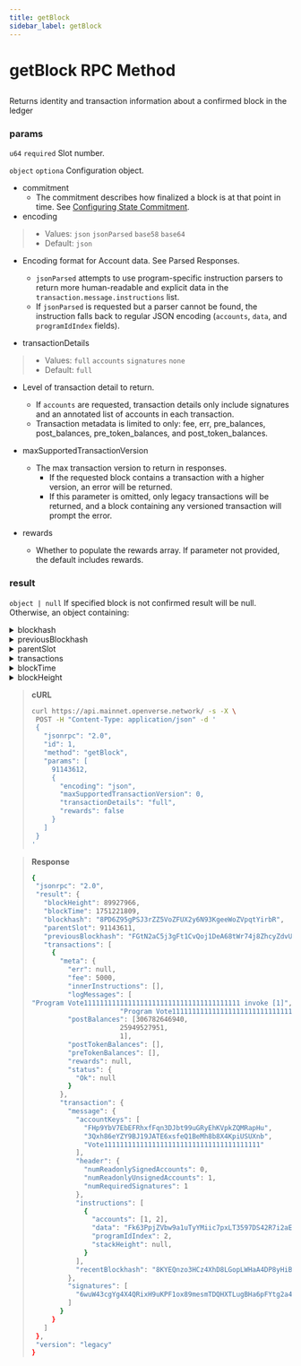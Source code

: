 ```yaml
---
title: getBlock
sidebar_label: getBlock
---
```

# getBlock RPC Method
## 

Returns identity and transaction information about a confirmed block in the ledger

### params


 `u64`  `required` Slot number. 


 `object`  `optiona` Configuration object.
 - commitment 
   - The commitment describes how finalized a block is at that point in time. See [Configuring State Commitment](../Documentation.md).
 - encoding
>  -  Values: `json` `jsonParsed` `base58` `base64`
>  -  Default: `json`

   - Encoding format for Account data. See Parsed Responses.

     - `jsonParsed` attempts to use program-specific instruction parsers to return more human-readable and explicit data in the `transaction.message.instructions` list.
     - If `jsonParsed` is requested but a parser cannot be found, the instruction falls back to regular JSON encoding (`accounts`, `data`, and `programIdIndex` fields).

 - transactionDetails
>  -  Values: `full` `accounts` `signatures` `none`
>  -  Default: `full`

   - Level of transaction detail to return.

     - If `accounts` are requested, transaction details only include signatures and an annotated list of accounts in each transaction.
     - Transaction metadata is limited to only: fee, err, pre_balances, post_balances, pre_token_balances, and post_token_balances.


 - maxSupportedTransactionVersion 
   - The max transaction version to return in responses.
     - If the requested block contains a transaction with a higher version, an error will be returned.
     - If this parameter is omitted, only legacy transactions will be returned, and a block containing any versioned transaction will prompt the error.

 - rewards
   - Whether to populate the rewards array. If parameter not provided, the default includes rewards.



### result

`object | null` If specified block is not confirmed result will be null. Otherwise, an object containing:

<details>
  <summary>blockhash</summary>

    The blockhash of this block, as base-58 encoded string
</details>

<details>
  <summary>previousBlockhash</summary>

  The blockhash of this block's parent, as base-58 encoded string; if the parent block is not available due to ledger cleanup, this field will return "11111111111111111111111111111111"
</details>

<details>
  <summary>parentSlot</summary>

  The slot index of this block's parent
</details>

<details>
  <summary>transactions
  
  </summary>

  Present if "full" transaction details are requested; an array of JSON objects containing:

  - `transaction: <object|[string,encoding]>` - Transaction object, either in JSON format or encoded binary data, depending on encoding parameter.
  - `meta: <object>` - Transaction status metadata object or `null`.
  
</details>

<details>
  <summary>blockTime</summary>

  Estimated production time, as Unix timestamp (seconds since the Unix epoch). null if not available.
</details>

<details>
  <summary>blockHeight</summary>

  The number of blocks beneath this block.
</details>

> **cURL**
> ```bash
>curl https://api.mainnet.openverse.network/ -s -X \
>  POST -H "Content-Type: application/json" -d ' 
>  {
>    "jsonrpc": "2.0",
>    "id": 1,
>    "method": "getBlock",
>    "params": [
>      91143612,
>      {
>        "encoding": "json",
>        "maxSupportedTransactionVersion": 0,
>        "transactionDetails": "full",
>        "rewards": false
>      }
>    ]
>  }
>'
>```


> **Response**
> ```bash
>{
>  "jsonrpc": "2.0",
>  "result": {
>    "blockHeight": 89927966,
>    "blockTime": 1751221809,
>    "blockhash": "8PD6Z95gPSJ3rZZ5VoZFUX2y6N93KgeeWoZVpqtYirbR",
>    "parentSlot": 91143611,
>    "previousBlockhash": "FGtN2aC5j3gFt1CvQoj1DeA68tWr74j8ZhcyZdvUn5pm",
>    "transactions": [
>      {
>        "meta": {
>          "err": null,
>          "fee": 5000,
>          "innerInstructions": [],
>          "logMessages": [
>"Program Vote111111111111111111111111111111111111111 invoke [1]",
>						"Program Vote111111111111111111111111111111111111111 success"],
>          "postBalances": [306782646940,
>						25949527951,
>						1],
>          "postTokenBalances": [],
>          "preTokenBalances": [],
>          "rewards": null,
>          "status": {
>            "Ok": null
>          }
>        },
>        "transaction": {
>          "message": {
>            "accountKeys": [
>              "FHp9YbV7EbEFRhxfFqn3DJbt99uGRyEhKVpkZQMRapHu",
>              "3Qxh86eYZY9BJ19JATE6xsfeQ1BeMh8b8X4KpiUSUXnb",
>              "Vote111111111111111111111111111111111111111"
>            ],
>            "header": {
>              "numReadonlySignedAccounts": 0,
>              "numReadonlyUnsignedAccounts": 1,
>              "numRequiredSignatures": 1
>            },
>            "instructions": [
>              {
>                "accounts": [1, 2],
>                "data": "Fk63PpjZVbw9a1uTyYMiic7pxLT3597DS42R7i2aEpXFSMbx5xD3HcNjnvPcmUrESSFpQfdn7p4w4ku9783EtErcxj552bzfYL9NnQt4uJo3KaFwTK5RtdfR5ybKeSB4NbFqjKXFtppBUDVMAXUnMuzhUC3R27",
>                "programIdIndex": 2,
>                "stackHeight": null,
>              }
>            ],
>            "recentBlockhash": "8KYEQnzo3HCz4XhD8LGopLWHaA4DP8yHiBR95KQwJfP8"
>          },
>          "signatures": [
>            "6wuW43cgYg4X4QRixH9uKPF1ox89mesmTDQHXTLugBHa6pFYtg2a4kFSyPGgep8LLiaufELWx6HhtQU9GnheCKz"
>          ]
>        }
>      }
>    ]
>  },
>  "version": "legacy"
>}
>```
